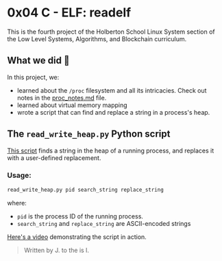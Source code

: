 # 0x04 C - ELF: readelf

This is the fourth project of the Holberton School Linux System section of the Low Level Systems, Algorithms, and Blockchain curriculum.

## What we did 🤔

In this project, we:
* learned about the `/proc` filesystem and all its intricacies. Check out notes in the [proc_notes.md](./proc_notes.md) file.
* learned about virtual memory mapping
* wrote a script that can find and replace a string in a process's heap.

## The `read_write_heap.py` Python script

[This script](./read_write_heap.py) finds a string in the heap of a running process, and replaces it with a user-defined replacement.

### Usage:

```bash
read_write_heap.py pid search_string replace_string
```
where:
* `pid` is the process ID of the running process.
* `search_string` and `replace_string` are ASCII-encoded strings

[Here's a video](youtube.com/watch?v=xcpXT4Bukgk) demonstrating the script in action.

> Written by J. to the is I.
